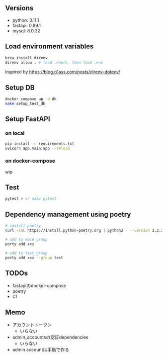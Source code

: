 ## Versions
- python: 3.11.1
- fastapi: 0.89.1
- mysql: 8.0.32

## Load environment variables
```sh
brew install direnv
direnv allow . # load .envrc, then load .env
```

Inspired by https://blog.p1ass.com/posts/direnv-dotenv/

## Setup DB
```sh
docker compose up -d db
make setup_test_db
```

## Setup FastAPI
### on local
```sh
pip install -r requirements.txt
uvicorn app.main:app --reload
```

### on docker-compose
wip

## Test
```sh
pytest # or make pytest
```

## Dependency management using poetry
```sh
# install poetry
curl -sSL https://install.python-poetry.org | python3 - --version 1.3.2

# add to main group
porty add xxx

# add to test group
porty add xxx --group test
```

## TODOs
- fastapiのdocker-compose
- poetry
- CI


## Memo
- アカウントトークン
  - いらない
- admin_accountsの認証dependencies
  - いらない
- admin accountは手動で作る
